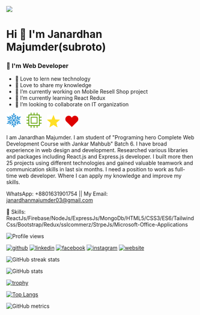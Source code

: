 ![](https://i.ibb.co/Jn64KYH/fae23075-8ea1-42a6-8761-c59614a1899a.png)
# Hi 👋 I'm Janardhan Majumder(subroto)

### 💼 I'm Web Developer
- 🤔 Love to lern new technology
- 💬 Love to share my knowledge
- 🔭 I’m currently working on Mobile Resell Shop project
- 🌱 I’m currently learning React Redux
- 👯 I’m looking to collaborate on IT organization

<a href='https://archiveprogram.github.com/'><img src='https://raw.githubusercontent.com/acervenky/animated-github-badges/master/assets/acbadge.gif' width='40' height='40'></a> <a href='https://docs.github.com/en/developers'><img src='https://raw.githubusercontent.com/acervenky/animated-github-badges/master/assets/devbadge.gif' width='40' height='40'></a> <a href='https://stars.github.com/'><img src='https://raw.githubusercontent.com/acervenky/animated-github-badges/master/assets/starbadge.gif' width='35' height='35'></a> <a href='https://docs.github.com/en/github/supporting-the-open-source-community-with-github-sponsors'><img src='https://raw.githubusercontent.com/acervenky/animated-github-badges/master/assets/sponsorbadge.gif' width='35' height='35'></a> 

I am Janardhan Majumder. I am student of "Programing hero Complete Web Development Course with Jankar Mahbub" Batch 6. I have broad experience in web design and development. Researched various libraries and packages including React.js and Express.js developer. I built more then 25 projects using different technologies and gained valuable teamwork and communication skills in last six months. I need a position to work as full-time web developer. Where I can apply my knowledge and improve my skills.

WhatsApp: +8801631901754 ||
My Email: janardhanmajumder03@gmail.com

💼 Skills: ReactJs/Firebase/NodeJs/ExpressJs/MongoDb/HTML5/CSS3/ES6/TailwindCss/Bootstrap/Redux/sslcommerz/StrpeJs/Microsoft-Office-Applications

![Profile views](https://gpvc.arturio.dev/subrotomojumder)  

[<img src='https://cdn.jsdelivr.net/npm/simple-icons@3.0.1/icons/github.svg' alt='github' height='40'>](https://github.com/subrotomojumder)  [<img src='https://cdn.jsdelivr.net/npm/simple-icons@3.0.1/icons/linkedin.svg' alt='linkedin' height='40'>](https://www.linkedin.com/in/janardhan-majumder/)  [<img src='https://cdn.jsdelivr.net/npm/simple-icons@3.0.1/icons/facebook.svg' alt='facebook' height='40'>](https://www.facebook.com/subrotomojumder.14)  [<img src='https://cdn.jsdelivr.net/npm/simple-icons@3.0.1/icons/instagram.svg' alt='instagram' height='40'>](https://www.instagram.com/subrotomojumder.14/)  [<img src='https://cdn.jsdelivr.net/npm/simple-icons@3.0.1/icons/icloud.svg' alt='website' height='40'>](https://portfolio-janardhan.netlify.app/)  

![GitHub streak stats](https://streak-stats.demolab.com/?user=subrotomojumder)  

![GitHub stats](https://github-readme-stats.vercel.app/api?username=subrotomojumder&show_icons=true&count_private=true) 

[![trophy](https://github-profile-trophy.vercel.app/?username=subrotomojumder)](https://github.com/ryo-ma/github-profile-trophy)

[![Top Langs](https://github-readme-stats.vercel.app/api/top-langs/?username=subrotomojumder)](https://github.com/anuraghazra/github-readme-stats) 

![GitHub metrics](https://metrics.lecoq.io/subrotomojumder)  


